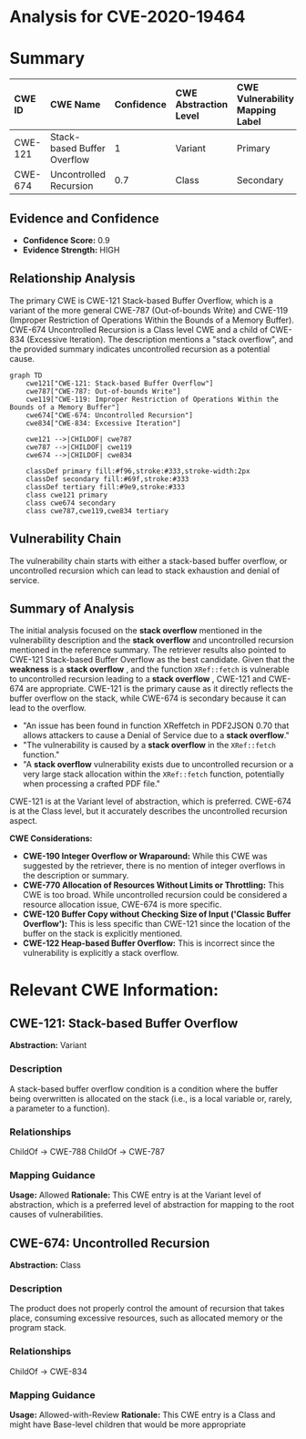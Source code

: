 # Analysis for CVE-2020-19464

# Summary
| CWE ID    | CWE Name                                                            | Confidence | CWE Abstraction Level | CWE Vulnerability Mapping Label | CWE-Vulnerability Mapping Notes |
| :-------- | :------------------------------------------------------------------ | :--------- | :-------------------- | :------------------------------ | :------------------------------ |
| CWE-121   | Stack-based Buffer Overflow                                         | 1          | Variant               | Primary                         | Allowed                         |
| CWE-674   | Uncontrolled Recursion                                              | 0.7        | Class                 | Secondary                       | Allowed-with-Review             |

## Evidence and Confidence

*   **Confidence Score:** 0.9
*   **Evidence Strength:** HIGH

## Relationship Analysis
The primary CWE is CWE-121 Stack-based Buffer Overflow, which is a variant of the more general CWE-787 (Out-of-bounds Write) and CWE-119 (Improper Restriction of Operations Within the Bounds of a Memory Buffer). CWE-674 Uncontrolled Recursion is a Class level CWE and a child of CWE-834 (Excessive Iteration). The description mentions a "stack overflow", and the provided summary indicates uncontrolled recursion as a potential cause.

```mermaid
graph TD
    cwe121["CWE-121: Stack-based Buffer Overflow"]
    cwe787["CWE-787: Out-of-bounds Write"]
    cwe119["CWE-119: Improper Restriction of Operations Within the Bounds of a Memory Buffer"]
    cwe674["CWE-674: Uncontrolled Recursion"]
    cwe834["CWE-834: Excessive Iteration"]
    
    cwe121 -->|CHILDOF| cwe787
    cwe787 -->|CHILDOF| cwe119
    cwe674 -->|CHILDOF| cwe834
    
    classDef primary fill:#f96,stroke:#333,stroke-width:2px
    classDef secondary fill:#69f,stroke:#333
    classDef tertiary fill:#9e9,stroke:#333
    class cwe121 primary
    class cwe674 secondary
    class cwe787,cwe119,cwe834 tertiary
```

## Vulnerability Chain
The vulnerability chain starts with either a stack-based buffer overflow, or uncontrolled recursion which can lead to stack exhaustion and denial of service.

## Summary of Analysis
The initial analysis focused on the **stack overflow** mentioned in the vulnerability description and the **stack overflow** and uncontrolled recursion mentioned in the reference summary. The retriever results also pointed to CWE-121 Stack-based Buffer Overflow as the best candidate. Given that the **weakness** is a **stack overflow** , and the function `XRef::fetch` is vulnerable to uncontrolled recursion leading to a **stack overflow** , CWE-121 and CWE-674 are appropriate. CWE-121 is the primary cause as it directly reflects the buffer overflow on the stack, while CWE-674 is secondary because it can lead to the overflow.

*   "An issue has been found in function XReffetch in PDF2JSON 0.70 that allows attackers to cause a Denial of Service due to a **stack overflow**."
*   "The vulnerability is caused by a **stack overflow** in the `XRef::fetch` function."
*   "A **stack overflow** vulnerability exists due to uncontrolled recursion or a very large stack allocation within the `XRef::fetch` function, potentially when processing a crafted PDF file."

CWE-121 is at the Variant level of abstraction, which is preferred. CWE-674 is at the Class level, but it accurately describes the uncontrolled recursion aspect.

**CWE Considerations:**

*   **CWE-190 Integer Overflow or Wraparound:** While this CWE was suggested by the retriever, there is no mention of integer overflows in the description or summary.
*   **CWE-770 Allocation of Resources Without Limits or Throttling:** This CWE is too broad. While uncontrolled recursion could be considered a resource allocation issue, CWE-674 is more specific.
*   **CWE-120 Buffer Copy without Checking Size of Input ('Classic Buffer Overflow'):** This is less specific than CWE-121 since the location of the buffer on the stack is explicitly mentioned.
*   **CWE-122 Heap-based Buffer Overflow:** This is incorrect since the vulnerability is explicitly a stack overflow.

# Relevant CWE Information:

## CWE-121: Stack-based Buffer Overflow
**Abstraction:** Variant

### Description
A stack-based buffer overflow condition is a condition where the buffer being overwritten is allocated on the stack (i.e., is a local variable or, rarely, a parameter to a function).

### Relationships
ChildOf -> CWE-788
ChildOf -> CWE-787

### Mapping Guidance
**Usage:** Allowed
**Rationale:** This CWE entry is at the Variant level of abstraction, which is a preferred level of abstraction for mapping to the root causes of vulnerabilities.

## CWE-674: Uncontrolled Recursion
**Abstraction:** Class

### Description
The product does not properly control the amount of recursion that takes place, consuming excessive resources, such as allocated memory or the program stack.

### Relationships
ChildOf -> CWE-834

### Mapping Guidance
**Usage:** Allowed-with-Review
**Rationale:** This CWE entry is a Class and might have Base-level children that would be more appropriate